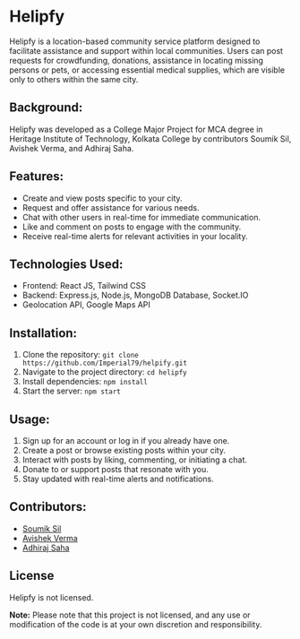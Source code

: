 # Helipfy

Helipfy is a location-based community service platform designed to facilitate assistance and support within local communities. Users can post requests for crowdfunding, donations, assistance in locating missing persons or pets, or accessing essential medical supplies, which are visible only to others within the same city.

## Background:
Helipfy was developed as a College Major Project for MCA degree in Heritage Institute of Technology, Kolkata College by contributors Soumik Sil, Avishek Verma, and Adhiraj Saha.

## Features: 
- Create and view posts specific to your city.
- Request and offer assistance for various needs.
- Chat with other users in real-time for immediate communication.
- Like and comment on posts to engage with the community.
- Receive real-time alerts for relevant activities in your locality.

## Technologies Used:
- Frontend: React JS, Tailwind CSS
- Backend: Express.js, Node.js, MongoDB Database, Socket.IO
- Geolocation API, Google Maps API

## Installation:
1. Clone the repository: `git clone https://github.com/Imperial79/helpify.git`
2. Navigate to the project directory: `cd helipfy`
3. Install dependencies: `npm install`
4. Start the server: `npm start`

## Usage:
1. Sign up for an account or log in if you already have one.
2. Create a post or browse existing posts within your city.
3. Interact with posts by liking, commenting, or initiating a chat.
4. Donate to or support posts that resonate with you.
5. Stay updated with real-time alerts and notifications.

## Contributors:
- [Soumik Sil](https://github.com/soumik-aj12)
- [Avishek Verma](https://github.com/Imperial79)
- [Adhiraj Saha](https://github.com/adhirajcs)

## License

Helipfy is not licensed. 

**Note:** Please note that this project is not licensed, and any use or modification of the code is at your own discretion and responsibility.